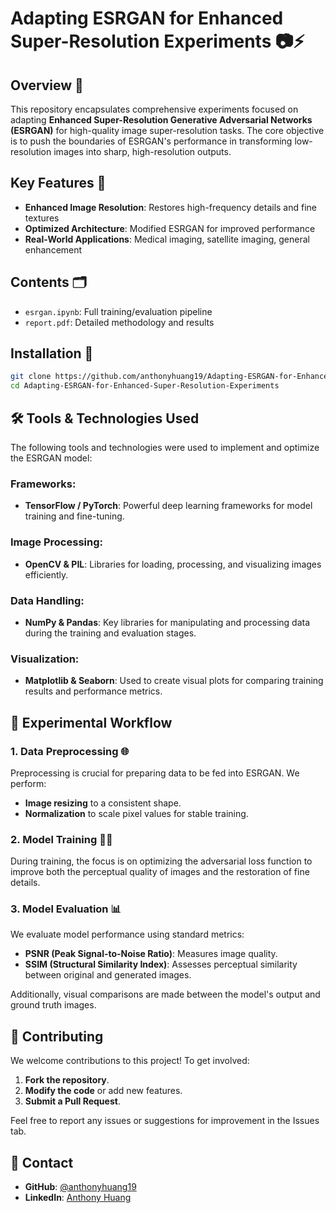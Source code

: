 # Adapting ESRGAN for Enhanced Super-Resolution Experiments 📷⚡

## Overview 📌
This repository encapsulates comprehensive experiments focused on adapting **Enhanced Super-Resolution Generative Adversarial Networks (ESRGAN)** for high-quality image super-resolution tasks. The core objective is to push the boundaries of ESRGAN's performance in transforming low-resolution images into sharp, high-resolution outputs.

## Key Features 🌟
- **Enhanced Image Resolution**: Restores high-frequency details and fine textures
- **Optimized Architecture**: Modified ESRGAN for improved performance
- **Real-World Applications**: Medical imaging, satellite imaging, general enhancement

## Contents 🗂️
- `esrgan.ipynb`: Full training/evaluation pipeline
- `report.pdf`: Detailed methodology and results

## Installation 🚀
```bash
git clone https://github.com/anthonyhuang19/Adapting-ESRGAN-for-Enhanced-Super-Resolution-Experiments.git
cd Adapting-ESRGAN-for-Enhanced-Super-Resolution-Experiments
```
## 🛠️ Tools & Technologies Used

The following tools and technologies were used to implement and optimize the ESRGAN model:

### Frameworks:
- **TensorFlow / PyTorch**: Powerful deep learning frameworks for model training and fine-tuning.

### Image Processing:
- **OpenCV & PIL**: Libraries for loading, processing, and visualizing images efficiently.

### Data Handling:
- **NumPy & Pandas**: Key libraries for manipulating and processing data during the training and evaluation stages.

### Visualization:
- **Matplotlib & Seaborn**: Used to create visual plots for comparing training results and performance metrics.

## 🔬 Experimental Workflow

### 1. Data Preprocessing 🌐
Preprocessing is crucial for preparing data to be fed into ESRGAN. We perform:
- **Image resizing** to a consistent shape.
- **Normalization** to scale pixel values for stable training.

### 2. Model Training 🏋️‍♀️
During training, the focus is on optimizing the adversarial loss function to improve both the perceptual quality of images and the restoration of fine details.

### 3. Model Evaluation 📊
We evaluate model performance using standard metrics:
- **PSNR (Peak Signal-to-Noise Ratio)**: Measures image quality.
- **SSIM (Structural Similarity Index)**: Assesses perceptual similarity between original and generated images.

Additionally, visual comparisons are made between the model's output and ground truth images.

## 🤝 Contributing

We welcome contributions to this project! To get involved:
1. **Fork the repository**.
2. **Modify the code** or add new features.
3. **Submit a Pull Request**.

Feel free to report any issues or suggestions for improvement in the Issues tab.

## 📧 Contact

- **GitHub**: [@anthonyhuang19](https://github.com/anthonyhuang19)
- **LinkedIn**: [Anthony Huang](https://www.linkedin.com/in/anthonyhuang1909/)
